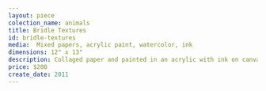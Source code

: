 ```yaml
---
layout: piece
colection_name: animals
title: Bridle Textures
id: bridle-textures
media:  Mixed papers, acrylic paint, watercolor, ink
dimensions: 12" x 13"
description: Collaged paper and painted in an acrylic with ink on canvas in maple frame.
price: $200
create_date: 2011
---
```

